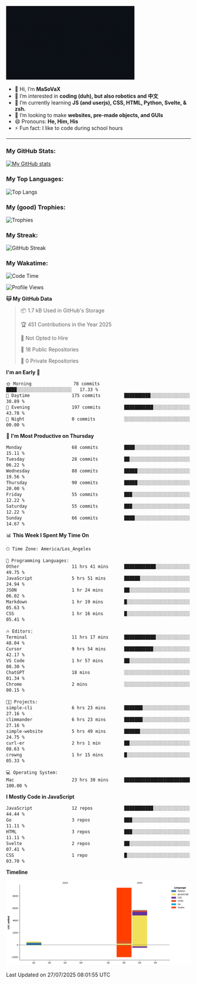 <img src="profile-up.gif" alt="Profile Up" width="350px" height="200px">

- 👋 Hi, I’m **MaSoVaX**
- 👀 I’m interested in **coding (duh), but also robotics and 中文**
- 🌱 I’m currently learning **JS (and userjs), CSS, HTML, Python, Svelte, & zsh.**
- 💞️ I’m looking to make **websites, pre-made objects, and GUIs**
- 😄 Pronouns: **He, Him, His**
- ⚡ Fun fact: I like to code during school hours
  
---

### My GitHub Stats:
[![My GitHub stats](https://github-readme-stats.vercel.app/api?username=genzrizzcode&show_icons=true&theme=github_dark&hide_border=true&show=discussions_started,discussions_answered&rank_icon=percentile)](https://github.com/genZrizzCode)

### My Top Languages:
![Top Langs](https://github-readme-stats.vercel.app/api/top-langs/?username=genzrizzcode&langs_count=20&show_icons=true&theme=github_dark&hide_border=true&layout=compact)

### My (good) Trophies:
![Trophies](https://github-profile-trophy.vercel.app/?username=genzrizzcode&rank=SECRET,SSS,SS,S,AAA,AA,A,B&theme=matrix&column=3&margin-w=10&margin-h=10)

### My Streak:
![GitHub Streak](https://streak-stats.demolab.com?user=genZrizzCode&theme=highcontrast&border_radius=25&date_format=M%20j%5B%2C%20Y%5D&card_width=525&stroke=EB5454)

### My Wakatime:
<!--START_SECTION:waka-->
![Code Time](http://img.shields.io/badge/Code%20Time-23%20hrs%2031%20mins-blue)

![Profile Views](http://img.shields.io/badge/Profile%20Views-120-blue)

**🐱 My GitHub Data** 

> 📦 1.7 kB Used in GitHub's Storage 
 > 
> 🏆 451 Contributions in the Year 2025
 > 
> 🚫 Not Opted to Hire
 > 
> 📜 18 Public Repositories 
 > 
> 🔑 0 Private Repositories 
 > 
**I'm an Early 🐤** 

```text
🌞 Morning                78 commits          ████░░░░░░░░░░░░░░░░░░░░░   17.33 % 
🌆 Daytime                175 commits         ██████████░░░░░░░░░░░░░░░   38.89 % 
🌃 Evening                197 commits         ███████████░░░░░░░░░░░░░░   43.78 % 
🌙 Night                  0 commits           ░░░░░░░░░░░░░░░░░░░░░░░░░   00.00 % 
```
📅 **I'm Most Productive on Thursday** 

```text
Monday                   68 commits          ████░░░░░░░░░░░░░░░░░░░░░   15.11 % 
Tuesday                  28 commits          ██░░░░░░░░░░░░░░░░░░░░░░░   06.22 % 
Wednesday                88 commits          █████░░░░░░░░░░░░░░░░░░░░   19.56 % 
Thursday                 90 commits          █████░░░░░░░░░░░░░░░░░░░░   20.00 % 
Friday                   55 commits          ███░░░░░░░░░░░░░░░░░░░░░░   12.22 % 
Saturday                 55 commits          ███░░░░░░░░░░░░░░░░░░░░░░   12.22 % 
Sunday                   66 commits          ████░░░░░░░░░░░░░░░░░░░░░   14.67 % 
```


📊 **This Week I Spent My Time On** 

```text
🕑︎ Time Zone: America/Los_Angeles

💬 Programming Languages: 
Other                    11 hrs 41 mins      ████████████░░░░░░░░░░░░░   49.75 % 
JavaScript               5 hrs 51 mins       ██████░░░░░░░░░░░░░░░░░░░   24.94 % 
JSON                     1 hr 24 mins        ██░░░░░░░░░░░░░░░░░░░░░░░   06.02 % 
Markdown                 1 hr 19 mins        █░░░░░░░░░░░░░░░░░░░░░░░░   05.63 % 
CSS                      1 hr 16 mins        █░░░░░░░░░░░░░░░░░░░░░░░░   05.41 % 

🔥 Editors: 
Terminal                 11 hrs 17 mins      ████████████░░░░░░░░░░░░░   48.04 % 
Cursor                   9 hrs 54 mins       ███████████░░░░░░░░░░░░░░   42.17 % 
VS Code                  1 hr 57 mins        ██░░░░░░░░░░░░░░░░░░░░░░░   08.30 % 
ChatGPT                  18 mins             ░░░░░░░░░░░░░░░░░░░░░░░░░   01.34 % 
Chrome                   2 mins              ░░░░░░░░░░░░░░░░░░░░░░░░░   00.15 % 

🐱‍💻 Projects: 
simple-cli               6 hrs 23 mins       ███████░░░░░░░░░░░░░░░░░░   27.16 % 
climmander               6 hrs 23 mins       ███████░░░░░░░░░░░░░░░░░░   27.16 % 
simple-website           5 hrs 49 mins       ██████░░░░░░░░░░░░░░░░░░░   24.75 % 
curl-er                  2 hrs 1 min         ██░░░░░░░░░░░░░░░░░░░░░░░   08.63 % 
crowng                   1 hr 15 mins        █░░░░░░░░░░░░░░░░░░░░░░░░   05.33 % 

💻 Operating System: 
Mac                      23 hrs 30 mins      █████████████████████████   100.00 % 
```

**I Mostly Code in JavaScript** 

```text
JavaScript               12 repos            ███████████░░░░░░░░░░░░░░   44.44 % 
Go                       3 repos             ███░░░░░░░░░░░░░░░░░░░░░░   11.11 % 
HTML                     3 repos             ███░░░░░░░░░░░░░░░░░░░░░░   11.11 % 
Svelte                   2 repos             ██░░░░░░░░░░░░░░░░░░░░░░░   07.41 % 
CSS                      1 repo              █░░░░░░░░░░░░░░░░░░░░░░░░   03.70 % 
```



**Timeline**

![Lines of Code chart](https://raw.githubusercontent.com/genZrizzCode/genZrizzCode/main/assets/bar_graph.png)


 Last Updated on 27/07/2025 08:01:55 UTC
<!--END_SECTION:waka-->
